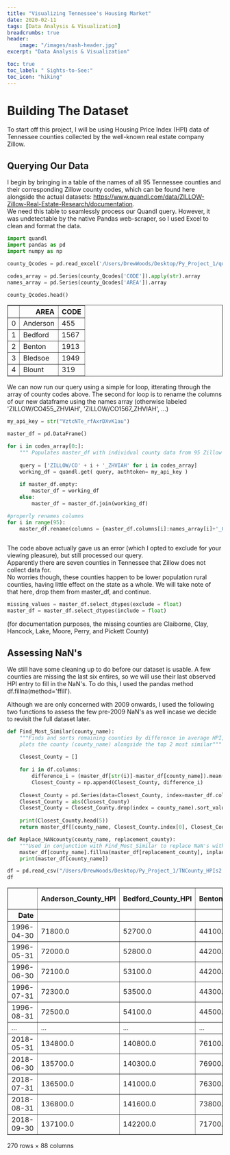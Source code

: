 ```yaml
---
title: "Visualizing Tennessee's Housing Market"
date: 2020-02-11
tags: [Data Analysis & Visualization]
breadcrumbs: true
header:
    image: "/images/nash-header.jpg"
excerpt: "Data Analysis & Visualization"

toc: true
toc_label: " Sights-to-See:"
toc_icon: "hiking"
---
```


# Building The Dataset
To start off this project, I will be using Housing Price Index (HPI) data of Tennessee counties collected by the well-known real estate company Zillow.

## Querying Our Data
I begin by bringing in a table of the names of all 95 Tennessee counties and their corresponding Zillow county codes, which can be found here alongside the actual datasets: https://www.quandl.com/data/ZILLOW-Zillow-Real-Estate-Research/documentation.  
We need this table to seamlessly process our Quandl query. However, it was undetectable by the native Pandas web-scraper, so I used Excel to clean and format the data.


```python
import quandl
import pandas as pd
import numpy as np

county_Qcodes = pd.read_excel('/Users/DrewWoods/Desktop/Py_Project_1/quandl_county_codes.xlsx')

codes_array = pd.Series(county_Qcodes['CODE']).apply(str).array
names_array = pd.Series(county_Qcodes['AREA']).array

county_Qcodes.head()
```




<div>
<style scoped>
    .dataframe tbody tr th:only-of-type {
        vertical-align: middle;
    }

    .dataframe tbody tr th {
        vertical-align: top;
    }

    .dataframe thead th {
        text-align: right;
    }
</style>
<table border="1" class="dataframe">
  <thead>
    <tr style="text-align: right;">
      <th></th>
      <th>AREA</th>
      <th>CODE</th>
    </tr>
  </thead>
  <tbody>
    <tr>
      <td>0</td>
      <td>Anderson</td>
      <td>455</td>
    </tr>
    <tr>
      <td>1</td>
      <td>Bedford</td>
      <td>1567</td>
    </tr>
    <tr>
      <td>2</td>
      <td>Benton</td>
      <td>1913</td>
    </tr>
    <tr>
      <td>3</td>
      <td>Bledsoe</td>
      <td>1949</td>
    </tr>
    <tr>
      <td>4</td>
      <td>Blount</td>
      <td>319</td>
    </tr>
  </tbody>
</table>
</div>



We can now run our query using a simple for loop, itterating through the array of county codes above. The second for loop is to rename the columns of our new dataframe using the names array (otherwise labeled 'ZILLOW/CO455_ZHVIAH', 'ZILLOW/CO1567_ZHVIAH', ...)


```python
my_api_key = str("VztcNTe_rfAxrDXvK1au")
```


```python
master_df = pd.DataFrame()

for i in codes_array[0:]:
    """ Populates master_df with individual county data from 95 Zillow pages """
    
    query = ['ZILLOW/CO' + i + '_ZHVIAH' for i in codes_array]
    working_df = quandl.get( query, authtoken= my_api_key )
    
    if master_df.empty:
        master_df = working_df
    else:
        master_df = master_df.join(working_df)

#properly renames columns
for i in range(95):
    master_df.rename(columns = {master_df.columns[i]:names_array[i]+'_County_HPI'}, inplace = True)
        
```



The code above actually gave us an error (which I opted to exclude for your viewing pleasure), but still processed our query.  
Apparently there are seven counties in Tennessee that Zillow does not collect data for.  
No worries though, these counties happen to be lower population rural counties, having little effect on the state as a whole.
We will take note of that here, drop them from master_df, and continue.


```python
missing_values = master_df.select_dtypes(exclude = float)
master_df = master_df.select_dtypes(include = float)
```

(for documentation purposes, the missing counties are Claiborne, Clay, Hancock, Lake, Moore, Perry, and Pickett County)

## Assessing NaN's
We still have some cleaning up to do before our dataset is usable. A few counties are missing the last six entires, so we will use their last observed HPI entry to fill in the NaN's. To do this, I used the pandas method df.fillna(method='ffill').  

Although we are only concerned with 2009 onwards, I used the following two functions to assess the few pre-2009 NaN's as well incase we decide to revisit the full dataset later.


```python
def Find_Most_Similar(county_name):
    """Finds and sorts remaining counties by difference in average HPI, prints top 5, and 
    plots the county (county_name) alongside the top 2 most similar"""
    
    Closest_County = []
    
    for i in df.columns:
        difference_i = (master_df[str(i)]-master_df[county_name]).mean(0)
        Closest_County = np.append(Closest_County, difference_i)
    
    Closest_County = pd.Series(data=Closest_County, index=master_df.columns.transpose())
    Closest_County = abs(Closest_County)
    Closest_County = Closest_County.drop(index = county_name).sort_values()
    
    print(Closest_County.head(5))
    return master_df[[county_name, Closest_County.index[0], Closest_County.index[1]]].plot()

def Replace_NANcounty(county_name, replacement_county):
    """Used in conjunction with Find_Most_Similar to replace NaN's with best fit"""
    master_df[county_name].fillna(master_df[replacement_county], inplace=True)
    print(master_df[county_name])
```
```python
df = pd.read_csv("/Users/DrewWoods/Desktop/Py_Project_1/TNCounty_HPIs2.csv", index_col= 'Date')
df
```




<div>
<style scoped>
    .dataframe tbody tr th:only-of-type {
        vertical-align: middle;
    }

    .dataframe tbody tr th {
        vertical-align: top;
    }

    .dataframe thead th {
        text-align: right;
    }
</style>
<table border="1" class="dataframe">
  <thead>
    <tr style="text-align: right;">
      <th></th>
      <th>Anderson_County_HPI</th>
      <th>Bedford_County_HPI</th>
      <th>Benton_County_HPI</th>
      <th>Bledsoe_County_HPI</th>
      <th>Blount_County_HPI</th>
      <th>Bradley_County_HPI</th>
      <th>Campbell_County_HPI</th>
      <th>Cannon_County_HPI</th>
      <th>Carroll_County_HPI</th>
      <th>Carter_County_HPI</th>
      <th>...</th>
      <th>Unicoi_County_HPI</th>
      <th>Union_County_HPI</th>
      <th>Van Buren_County_HPI</th>
      <th>Warren_County_HPI</th>
      <th>Washington_County_HPI</th>
      <th>Wayne_County_HPI</th>
      <th>Weakley_County_HPI</th>
      <th>White_County_HPI</th>
      <th>Williamson_County_HPI</th>
      <th>Wilson_County_HPI</th>
    </tr>
    <tr>
      <th>Date</th>
      <th></th>
      <th></th>
      <th></th>
      <th></th>
      <th></th>
      <th></th>
      <th></th>
      <th></th>
      <th></th>
      <th></th>
      <th></th>
      <th></th>
      <th></th>
      <th></th>
      <th></th>
      <th></th>
      <th></th>
      <th></th>
      <th></th>
      <th></th>
      <th></th>
    </tr>
  </thead>
  <tbody>
    <tr>
      <td>1996-04-30</td>
      <td>71800.0</td>
      <td>52700.0</td>
      <td>44100.0</td>
      <td>35500.0</td>
      <td>91500.0</td>
      <td>68000.0</td>
      <td>42500.0</td>
      <td>48500.0</td>
      <td>43300.0</td>
      <td>46900.0</td>
      <td>...</td>
      <td>45700.0</td>
      <td>47800.0</td>
      <td>26813.0</td>
      <td>50700.0</td>
      <td>68900.0</td>
      <td>29000.0</td>
      <td>48500.0</td>
      <td>41800.0</td>
      <td>165400.0</td>
      <td>109200.0</td>
    </tr>
    <tr>
      <td>1996-05-31</td>
      <td>72000.0</td>
      <td>52800.0</td>
      <td>44200.0</td>
      <td>34900.0</td>
      <td>91600.0</td>
      <td>68800.0</td>
      <td>42700.0</td>
      <td>49000.0</td>
      <td>43500.0</td>
      <td>46900.0</td>
      <td>...</td>
      <td>45400.0</td>
      <td>48000.0</td>
      <td>26995.0</td>
      <td>50800.0</td>
      <td>68900.0</td>
      <td>28600.0</td>
      <td>48300.0</td>
      <td>42000.0</td>
      <td>168300.0</td>
      <td>109600.0</td>
    </tr>
    <tr>
      <td>1996-06-30</td>
      <td>72100.0</td>
      <td>53100.0</td>
      <td>44200.0</td>
      <td>34200.0</td>
      <td>91600.0</td>
      <td>69500.0</td>
      <td>43000.0</td>
      <td>49400.0</td>
      <td>43800.0</td>
      <td>46900.0</td>
      <td>...</td>
      <td>45200.0</td>
      <td>48400.0</td>
      <td>27141.0</td>
      <td>51000.0</td>
      <td>68900.0</td>
      <td>28300.0</td>
      <td>48200.0</td>
      <td>42200.0</td>
      <td>170900.0</td>
      <td>110100.0</td>
    </tr>
    <tr>
      <td>1996-07-31</td>
      <td>72300.0</td>
      <td>53500.0</td>
      <td>44300.0</td>
      <td>33600.0</td>
      <td>91300.0</td>
      <td>70100.0</td>
      <td>43200.0</td>
      <td>50000.0</td>
      <td>44200.0</td>
      <td>47000.0</td>
      <td>...</td>
      <td>45100.0</td>
      <td>48700.0</td>
      <td>27391.0</td>
      <td>51200.0</td>
      <td>69200.0</td>
      <td>28000.0</td>
      <td>48000.0</td>
      <td>42500.0</td>
      <td>173100.0</td>
      <td>110700.0</td>
    </tr>
    <tr>
      <td>1996-08-31</td>
      <td>72500.0</td>
      <td>54100.0</td>
      <td>44500.0</td>
      <td>33100.0</td>
      <td>91000.0</td>
      <td>70500.0</td>
      <td>43300.0</td>
      <td>50500.0</td>
      <td>44500.0</td>
      <td>47100.0</td>
      <td>...</td>
      <td>45000.0</td>
      <td>49100.0</td>
      <td>27616.0</td>
      <td>51400.0</td>
      <td>69700.0</td>
      <td>27700.0</td>
      <td>47900.0</td>
      <td>42900.0</td>
      <td>174900.0</td>
      <td>111300.0</td>
    </tr>
    <tr>
      <td>...</td>
      <td>...</td>
      <td>...</td>
      <td>...</td>
      <td>...</td>
      <td>...</td>
      <td>...</td>
      <td>...</td>
      <td>...</td>
      <td>...</td>
      <td>...</td>
      <td>...</td>
      <td>...</td>
      <td>...</td>
      <td>...</td>
      <td>...</td>
      <td>...</td>
      <td>...</td>
      <td>...</td>
      <td>...</td>
      <td>...</td>
      <td>...</td>
    </tr>
    <tr>
      <td>2018-05-31</td>
      <td>134800.0</td>
      <td>140800.0</td>
      <td>76100.0</td>
      <td>87000.0</td>
      <td>176200.0</td>
      <td>141600.0</td>
      <td>95400.0</td>
      <td>137600.0</td>
      <td>69600.0</td>
      <td>109500.0</td>
      <td>...</td>
      <td>112300.0</td>
      <td>120300.0</td>
      <td>53200.0</td>
      <td>94300.0</td>
      <td>146600.0</td>
      <td>76300.0</td>
      <td>70900.0</td>
      <td>104400.0</td>
      <td>452700.0</td>
      <td>272900.0</td>
    </tr>
    <tr>
      <td>2018-06-30</td>
      <td>135700.0</td>
      <td>140300.0</td>
      <td>76900.0</td>
      <td>87700.0</td>
      <td>176000.0</td>
      <td>142900.0</td>
      <td>95300.0</td>
      <td>138300.0</td>
      <td>69600.0</td>
      <td>109700.0</td>
      <td>...</td>
      <td>112400.0</td>
      <td>120300.0</td>
      <td>53200.0</td>
      <td>94500.0</td>
      <td>147200.0</td>
      <td>76700.0</td>
      <td>70600.0</td>
      <td>105000.0</td>
      <td>453400.0</td>
      <td>273700.0</td>
    </tr>
    <tr>
      <td>2018-07-31</td>
      <td>136500.0</td>
      <td>141000.0</td>
      <td>76300.0</td>
      <td>88600.0</td>
      <td>176400.0</td>
      <td>144400.0</td>
      <td>95500.0</td>
      <td>139500.0</td>
      <td>69900.0</td>
      <td>110200.0</td>
      <td>...</td>
      <td>113100.0</td>
      <td>120800.0</td>
      <td>53200.0</td>
      <td>94900.0</td>
      <td>147300.0</td>
      <td>77600.0</td>
      <td>70700.0</td>
      <td>105800.0</td>
      <td>453700.0</td>
      <td>274800.0</td>
    </tr>
    <tr>
      <td>2018-08-31</td>
      <td>136800.0</td>
      <td>141600.0</td>
      <td>73800.0</td>
      <td>90400.0</td>
      <td>178100.0</td>
      <td>145800.0</td>
      <td>96300.0</td>
      <td>141800.0</td>
      <td>70800.0</td>
      <td>111600.0</td>
      <td>...</td>
      <td>114800.0</td>
      <td>122400.0</td>
      <td>53200.0</td>
      <td>96200.0</td>
      <td>147100.0</td>
      <td>78900.0</td>
      <td>70500.0</td>
      <td>107300.0</td>
      <td>454900.0</td>
      <td>276700.0</td>
    </tr>
    <tr>
      <td>2018-09-30</td>
      <td>137100.0</td>
      <td>142200.0</td>
      <td>71700.0</td>
      <td>92000.0</td>
      <td>179700.0</td>
      <td>146800.0</td>
      <td>97100.0</td>
      <td>143700.0</td>
      <td>71800.0</td>
      <td>113000.0</td>
      <td>...</td>
      <td>116400.0</td>
      <td>123800.0</td>
      <td>53200.0</td>
      <td>97500.0</td>
      <td>146600.0</td>
      <td>79900.0</td>
      <td>70000.0</td>
      <td>108600.0</td>
      <td>456100.0</td>
      <td>278500.0</td>
    </tr>
  </tbody>
</table>
<p>270 rows × 88 columns</p>
</div>




```python

```
